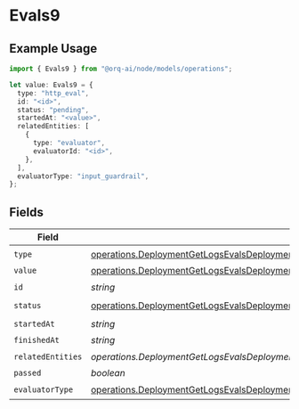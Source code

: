 # Evals9

## Example Usage

```typescript
import { Evals9 } from "@orq-ai/node/models/operations";

let value: Evals9 = {
  type: "http_eval",
  id: "<id>",
  status: "pending",
  startedAt: "<value>",
  relatedEntities: [
    {
      type: "evaluator",
      evaluatorId: "<id>",
    },
  ],
  evaluatorType: "input_guardrail",
};
```

## Fields

| Field                                                                                                                                                                                                                          | Type                                                                                                                                                                                                                           | Required                                                                                                                                                                                                                       | Description                                                                                                                                                                                                                    |
| ------------------------------------------------------------------------------------------------------------------------------------------------------------------------------------------------------------------------------ | ------------------------------------------------------------------------------------------------------------------------------------------------------------------------------------------------------------------------------ | ------------------------------------------------------------------------------------------------------------------------------------------------------------------------------------------------------------------------------ | ------------------------------------------------------------------------------------------------------------------------------------------------------------------------------------------------------------------------------ |
| `type`                                                                                                                                                                                                                         | [operations.DeploymentGetLogsEvalsDeploymentsResponse200ApplicationJSONResponseBodyData29Type](../../models/operations/deploymentgetlogsevalsdeploymentsresponse200applicationjsonresponsebodydata29type.md)                   | :heavy_check_mark:                                                                                                                                                                                                             | N/A                                                                                                                                                                                                                            |
| `value`                                                                                                                                                                                                                        | [operations.DeploymentGetLogsEvalsDeploymentsResponse200ApplicationJSONResponseBodyData29Value](../../models/operations/deploymentgetlogsevalsdeploymentsresponse200applicationjsonresponsebodydata29value.md)                 | :heavy_minus_sign:                                                                                                                                                                                                             | N/A                                                                                                                                                                                                                            |
| `id`                                                                                                                                                                                                                           | *string*                                                                                                                                                                                                                       | :heavy_check_mark:                                                                                                                                                                                                             | N/A                                                                                                                                                                                                                            |
| `status`                                                                                                                                                                                                                       | [operations.DeploymentGetLogsEvalsDeploymentsResponse200ApplicationJSONResponseBodyData29Status](../../models/operations/deploymentgetlogsevalsdeploymentsresponse200applicationjsonresponsebodydata29status.md)               | :heavy_check_mark:                                                                                                                                                                                                             | N/A                                                                                                                                                                                                                            |
| `startedAt`                                                                                                                                                                                                                    | *string*                                                                                                                                                                                                                       | :heavy_check_mark:                                                                                                                                                                                                             | N/A                                                                                                                                                                                                                            |
| `finishedAt`                                                                                                                                                                                                                   | *string*                                                                                                                                                                                                                       | :heavy_minus_sign:                                                                                                                                                                                                             | N/A                                                                                                                                                                                                                            |
| `relatedEntities`                                                                                                                                                                                                              | *operations.DeploymentGetLogsEvalsDeploymentsResponse200ApplicationJSONResponseBodyData29RelatedEntities*[]                                                                                                                    | :heavy_check_mark:                                                                                                                                                                                                             | N/A                                                                                                                                                                                                                            |
| `passed`                                                                                                                                                                                                                       | *boolean*                                                                                                                                                                                                                      | :heavy_minus_sign:                                                                                                                                                                                                             | N/A                                                                                                                                                                                                                            |
| `evaluatorType`                                                                                                                                                                                                                | [operations.DeploymentGetLogsEvalsDeploymentsResponse200ApplicationJSONResponseBodyData29EvaluatorType](../../models/operations/deploymentgetlogsevalsdeploymentsresponse200applicationjsonresponsebodydata29evaluatortype.md) | :heavy_check_mark:                                                                                                                                                                                                             | N/A                                                                                                                                                                                                                            |